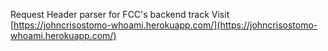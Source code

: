 Request Header parser for FCC's backend track
Visit [https://johncrisostomo-whoami.herokuapp.com/](https://johncrisostomo-whoami.herokuapp.com/)
